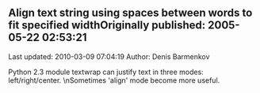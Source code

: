 ## Align text string using spaces between words to fit specified widthOriginally published: 2005-05-22 02:53:21 
Last updated: 2010-03-09 07:04:19 
Author: Denis Barmenkov 
 
Python 2.3 module textwrap can justify text in three modes: left/right/center.\nSometimes 'align' mode become more useful.